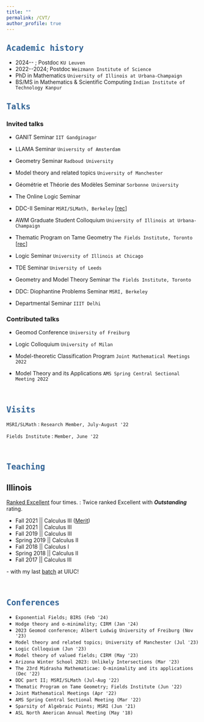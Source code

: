 ```yaml
---
title: ""
permalink: /CVT/
author_profile: true
---
```


<script type="text/javascript"
  src="https://www.maths.nottingham.ac.uk/plp/pmadw/LaTeXMathML.js">
</script>

## <kbd id="Acad"><a href="#Acad" style="text-decoration: none; color: #326496">Academic history</a></kbd>

* 2024-- ;  Postdoc `KU Leuven`
* 2022--2024; Postdoc `Weizmann Institute of Science`
* PhD in Mathematics `University of Illinois at Urbana-Champaign`
* BS/MS in Mathematics & Scientific Computing `Indian Institute of Technology Kanpur`


## <kbd id="talks"><a href="#talks" style="text-decoration: none; color: #326496">Talks</a></kbd>

### Invited talks

* GANIT Seminar `IIT Gandginagar`

* LLAMA Seminar `University of Amsterdam`

* Geometry Seminar `Radboud University` 

* Model theory and related topics `University of Manchester`

* Géométrie et Théorie des Modèles Seminar `Sorbonne University`

* The Online Logic Seminar

* DDC-II Seminar `MSRI/SLMath, Berkeley` [<a href="https://www.msri.org/seminars/26809" target="_blank">rec</a>]

* AWM Graduate Student Colloquium `University of Illinois at Urbana-Champaign`

* Thematic Program on Tame Geometry `The Fields Institute, Toronto` [<a href="http://www.fields.utoronto.ca/talks/Pila-Wilkie-theorem" target="_blank">rec</a>]

* Logic Seminar `University of Illinois at Chicago`

* TDE Seminar `University of Leeds` 

* Geometry and Model Theory Seminar `The Fields Institute, Toronto` 

* DDC: Diophantine Problems Seminar `MSRI, Berkeley`

* Departmental Seminar `IIIT Delhi`


###  Contributed talks

* Geomod Conference `University of Freiburg`

* Logic Colloquium `University of Milan`  

* Model-theoretic Classification Program `Joint Mathematical Meetings 2022`

* Model Theory and its Applications `AMS Spring Central Sectional Meeting 2022`



<br>

## <kbd id="visits"><a href="#visits" style="text-decoration: none; color: #326496">Visits</a></kbd>

`MSRI/SLMath`
: `Research Member, July-August '22`
 
`Fields Institute`
: `Member, June '22`

<br>



## <kbd id="TeachUIUC"><a href="#TeachUIUC" style="text-decoration: none; color: #326496">Teaching</a></kbd> 

## Illinois

<a href="https://citl.illinois.edu/citl-101/measurement-evaluation/teaching-evaluation/teaching-evaluations-(ices)/teachers-ranked-as-excellent" target="_blank"> Ranked Excellent</a> four times.
  : Twice ranked Excellent with <b>_Outstanding_</b> rating.

* Fall 2021   \|\| Calculus III (<a href="https://merit.illinois.edu/about-merit/" target="_blank">Merit</a>)
* Fall 2021   \|\| Calculus III
* Fall 2019   \|\| Calculus III
* Spring 2019 \|\| Calculus II
* Fall 2018   \|\| Calculus I 
* Spring 2018 \|\| Calculus II 
* Fall 2017   \|\| Calculus III

\- with my last <a href="http://neerbhardwaj.github.io/images/Merit.jpg" target="_blank">batch</a> at UIUC! 

<br>

## <kbd id="conf"><a href="#conf" style="text-decoration: none; color: #326496">Conferences</a></kbd>

 * `Exponential Fields; BIRS (Feb '24)` 
 * `Hodge theory and o-minimality; CIRM (Jan '24)`
 * `2023 Geomod conference; Albert Ludwig University of Freiburg (Nov '23)`
 * `Model theory and related topics; University of Manchester (Jul '23)`
 * `Logic Colloquium (Jun '23)`
 * `Model theory of valued fields; CIRM (May '23)`
 * `Arizona Winter School 2023: Unlikely Intersections (Mar '23)`
 * `The 23rd Midrasha Mathematicae: O-minimality and its applications (Dec '22)`
 * `DDC part II; MSRI/SLMath (Jul-Aug '22)`
 * `Thematic Program on Tame Geometry; Fields Institute (Jun '22)`
 * `Joint Mathematical Meetings (Apr '22)`
 * `AMS Spring Central Sectional Meeting (Mar '22)`
 * `Sparsity of Algebraic Points; MSRI (Jun '21)` 
 * `ASL North American Annual Meeting (May '18)`




<!--  
## <kbd id="Acad"><a href="#Acad" style="text-decoration: none; color: #326496">Academic history</a></kbd>

* 2024-- ;  Postdoc `KU Leuven`
* 2022--2024; Postdoc `Weizmann Institute of Science`
* PhD in Mathematics `University of Illinois at Urbana-Champaign`
* BS/MS in Mathematics & Scientific Computing `Indian Institute of Technology Kanpur`

<br>





<pre>
+ Fall 2021   | Math 241, Calculus III (<a href="https://merit.illinois.edu/about-merit/" target="_blank">Merit</a>)
+ Fall 2021   | Math 241, Calculus III
+ Fall 2019   | Math 241, Calculus III
+ Spring 2019 | Math 231, Calculus II
+ Fall 2018   | Math 221, Calculus I 
+ Spring 2018 | Math 231, Calculus II 
+ Fall 2017   | Math 241, Calculus III 
</pre>
-->





<!-- 


 
 `* `Arizona Winter School 2023: Unlikely Intersections; University of Arizona (March 2023)`
 * `The 23rd Midrasha Mathematicae: o-minimality and its applications in diophantine geometry and Hodge theory; Israel Institute for Advanced Studies (December 2022)`
 * `Definability, Decidability, and Computability in Number Theory, part II; Simons Laufer Mathematical Sciences Institute (July -- August 2022)`
 * `Thematic Program on Tame Geometry, Transseries and Applications to Analysis and Geometry; Fields Institute (June 2022)`
 * `ASL special session on Model-theoretic Classification Program; Joint Mathematical Meetings (April 2022) (virtual)`
 * `Special session on Model Theory and its Applications; AMS Spring Central Sectional Meeting (March 2022) (virtual)`
 * `ASL North American Annual Meeting; Western Illinois University (May 2018)`
 
 * Sparsity of Algebraic Points; Mathematical Sciences Research Institute (June 2021)
 * Graduate Student Conference in Logic XXII; University of Illinois at Urbana-Champaign (March 2021) (virtual)
 * Graduate Student Conference in Logic XIX; University of Wisconsin at Madison (March 2018)-->



<!-- 


| Year    | Host                                     |    Event                                 |
| --------         | ------ | ------------------------------------------------------------ |
| 2024| IIT Gandhinagar | Departmental Seminar|
| | University of Amsterdam | LLAMA Seminar|
| 2023| Radboud University | Geometry Seminar|
|  | University of Freiburg| Geomod Conference|
|  | University of Manchester | Model theory and related topics|
|      | Sorbonne University | Géométrie et Théorie des Modèles Seminar|
|     | University of Milan       | Logic Colloquium                         |
| 2022 | `virtual` | Online Logic Seminar                          |
| | MSRI / SLMath| DDC-II Seminar [<a href="https://www.msri.org/seminars/26809" target="_blank">rec</a>]|
| | `virtual`  | Joint Mathematical Meetings|
| | `virtual`  | AMS Spring Central Sectional Meeting|
| | The Fields Institute| Thematic Program on Tame Geometry [<a href="http://www.fields.utoronto.ca/talks/Pila-Wilkie-theorem" target="_blank">rec</a>]|
| 2021 | University of Illinois at Chicago| Logic Seminar|
| | University of Leeds| TDE Seminar |
|2020 |The Fields Institute |Geometry and Model Theory Seminar |
| | MSRI| DDC: Diophantine Problems |
| 2019| IIIT Delhi| Departmental Seminar|





 Online Logic Seminar,
 : <a href="http://lagrange.math.siu.edu/calvert/OnlineLogicSeminar.html" target="_blank"><i>Seminar series link</i></a>, Sep 2022.

SLMath (MSRI),
 :  <a href="https://www.msri.org/seminars/26809" target="_blank"><i>DDC-II Seminar</i></a>, Aug 2022<sup>*</sup>.

Joint Mathematical Meetings 2022,
 : <a href="https://meetings.ams.org/math/jmm2022/meetingapp.cgi/Paper/7919" target="_blank"><i> ASL Special Session on Model-theoretic Classification Program</i></a>, Apr 2022<sup>*</sup>.
 
AMS Spring Central Sectional Meeting 2022,
 : <a href="https://meetings.ams.org/math/spring2022c/meetingapp.cgi/Paper/12732" target="_blank"><i>Special Session on Model Theory and its Applications</i></a>, Mar 2022<sup>*</sup>. 

University of Illinois at Urbana-Champaign, 
 : <a href="https://math.illinois.edu/academics/graduate-program/women-mathematics/seminars" target="_blank"><i>AWM Graduate Student Colloquium</i></a>, Feb 2022. 


The Fields Institute,
 : <a href="http://www.fields.utoronto.ca/talks/Pila-Wilkie-theorem" target="_blank"><i>Thematic Program on Tame Geometry, Transseries and Applications to Analysis and Geometry</i></a>, Feb 2022<sup>*</sup>.
  
University of Illinois at Chicago,
 : <a href="https://www.math.uic.edu/persisting_utilities/seminars/view_seminar?id=6771" target="_blank"><i>Logic Seminar</i></a>, Oct 2021.

University of Leeds and Universidad de los Andes,
 : <a href="http://www1.maths.leeds.ac.uk/~pmtpe/TDE/" target="_blank"><i>Topological and Differential Expansions of O-minimal Structures</i></a>, Aug 2021<sup>*</sup>.

The Fields Institute,
 : <a href="http://www.fields.utoronto.ca/talks/Pila-Wilkie-Theorem" target="_blank"><i>Geometry and Model Theory Seminar</i></a>, Nov 2020<sup>*</sup>.

MSRI,
 : <a href="https://www.msri.org/seminars/25170" target="_blank"><i>DDC: Diophantine Problems</i></a>, Oct 2020<sup>*</sup>.

Indraprastha Institute of Information Technology,
 : <a href="https://math.iiitd.ac.in/math-msems19.html" target="_blank"><i>Mathematics Seminar</i></a>, May 2019.  


<br>
`* recordings available.`
-->

